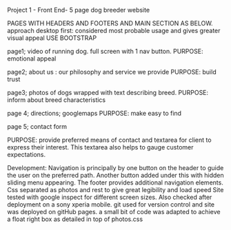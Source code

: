 Project 1 - Front End- 5 page dog breeder website

PAGES WITH HEADERS AND FOOTERS AND MAIN SECTION AS  BELOW.
approach desktop first: considered most probable usage and gives greater visual appeal
USE BOOTSTRAP

page1;  video of running dog.  full screen with 1 nav button.
PURPOSE: emotional appeal

page2;  about us : our philosophy and service we provide
PURPOSE: build trust

page3;  photos of dogs wrapped with text describing breed.
PURPOSE: inform about breed characteristics

page 4; directions; googlemaps
PURPOSE: make easy to find

page 5; contact form

PURPOSE: provide preferred means of contact and textarea for client to express their interest.
        This textarea also helps to gauge customer expectations.
        
Development:
Navigation is principally by one button on the header to guide the user on the preferred path.
Another button added under this with hidden sliding menu appearing.
The footer provides additional navigation elements.
Css separated as photos and rest to give great legibility and load speed
Site tested with google inspect for different screen sizes.
Also checked after deployment on a sony xperia mobile.
git used for version control and site was deployed on gitHub pages.
a small bit of code was adapted to achieve a float right box as detailed in top of photos.css


